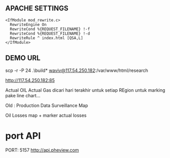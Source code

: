 ## APACHE SETTINGS
```
<IfModule mod_rewrite.c>
  RewriteEngine On
  RewriteCond %{REQUEST_FILENAME} !-f
  RewriteCond %{REQUEST_FILENAME} !-d
  RewriteRule ^ index.html [QSA,L]
</IfModule>

```

## DEMO URL
scp -r -P 24 .\build\* waviv@117.54.250.182:/var/www/html/research

http://117.54.250.182:85


Actual OIL
Actual Gas
dicari hari terakhir untuk setiap REgion untuk marking
pake line chart...

Old : Production Data
Surveillance Map

Oil Losses
map + marker actual losses

# port API
PORT: 5157  http://api.pheview.com